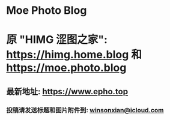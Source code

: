 # Moe Photo Blog

# 原 "HIMG 涩图之家": https://himg.home.blog 和 https://moe.photo.blog

## 最新地址: https://www.epho.top

### 投稿请发送标题和图片附件到: winsonxian@icloud.com
